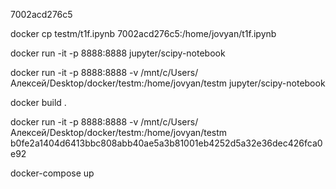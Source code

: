 7002acd276c5

docker cp testm/t1f.ipynb 7002acd276c5:/home/jovyan/t1f.ipynb

docker run -it -p 8888:8888 jupyter/scipy-notebook

docker run -it -p 8888:8888 -v /mnt/c/Users/Алексей/Desktop/docker/testm:/home/jovyan/testm jupyter/scipy-notebook

docker build .

docker run -it -p 8888:8888 -v /mnt/c/Users/Алексей/Desktop/docker/testm:/home/jovyan/testm b0fe2a1404d6413bbc808abb40ae5a3b81001eb4252d5a32e36dec426fca0e92

docker-compose up